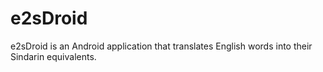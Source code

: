 e2sDroid
========

e2sDroid is an Android application that translates English words into their Sindarin equivalents.
